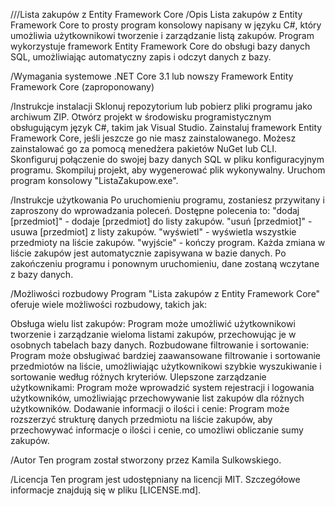 ///Lista zakupów z Entity Framework Core
/Opis
Lista zakupów z Entity Framework Core to prosty program konsolowy napisany w języku C#, który umożliwia użytkownikowi tworzenie i zarządzanie listą zakupów. Program wykorzystuje framework Entity Framework Core do obsługi bazy danych SQL, umożliwiając automatyczny zapis i odczyt danych z bazy.

/Wymagania systemowe
.NET Core 3.1 lub nowszy
Framework Entity Framework Core (zaproponowany)

/Instrukcje instalacji
Sklonuj repozytorium lub pobierz pliki programu jako archiwum ZIP.
Otwórz projekt w środowisku programistycznym obsługującym język C#, takim jak Visual Studio.
Zainstaluj framework Entity Framework Core, jeśli jeszcze go nie masz zainstalowanego. Możesz zainstalować go za pomocą menedżera pakietów NuGet lub CLI.
Skonfiguruj połączenie do swojej bazy danych SQL w pliku konfiguracyjnym programu.
Skompiluj projekt, aby wygenerować plik wykonywalny.
Uruchom program konsolowy "ListaZakupow.exe".

/Instrukcje użytkowania
Po uruchomieniu programu, zostaniesz przywitany i zaproszony do wprowadzania poleceń.
Dostępne polecenia to:
"dodaj [przedmiot]" - dodaje [przedmiot] do listy zakupów.
"usuń [przedmiot]" - usuwa [przedmiot] z listy zakupów.
"wyświetl" - wyświetla wszystkie przedmioty na liście zakupów.
"wyjście" - kończy program.
Każda zmiana w liście zakupów jest automatycznie zapisywana w bazie danych.
Po zakończeniu programu i ponownym uruchomieniu, dane zostaną wczytane z bazy danych.

/Możliwości rozbudowy
Program "Lista zakupów z Entity Framework Core" oferuje wiele możliwości rozbudowy, takich jak:

Obsługa wielu list zakupów: Program może umożliwić użytkownikowi tworzenie i zarządzanie wieloma listami zakupów, przechowując je w osobnych tabelach bazy danych.
Rozbudowane filtrowanie i sortowanie: Program może obsługiwać bardziej zaawansowane filtrowanie i sortowanie przedmiotów na liście, umożliwiając użytkownikowi szybkie wyszukiwanie i sortowanie według różnych kryteriów.
Ulepszone zarządzanie użytkownikami: Program może wprowadzić system rejestracji i logowania użytkowników, umożliwiając przechowywanie list zakupów dla różnych użytkowników.
Dodawanie informacji o ilości i cenie: Program może rozszerzyć strukturę danych przedmiotu na liście zakupów, aby przechowywać informacje o ilości i cenie, co umożliwi obliczanie sumy zakupów.

/Autor
Ten program został stworzony przez Kamila Sulkowskiego.

/Licencja
Ten program jest udostępniany na licencji MIT. Szczegółowe informacje znajdują się w pliku [LICENSE.md].
